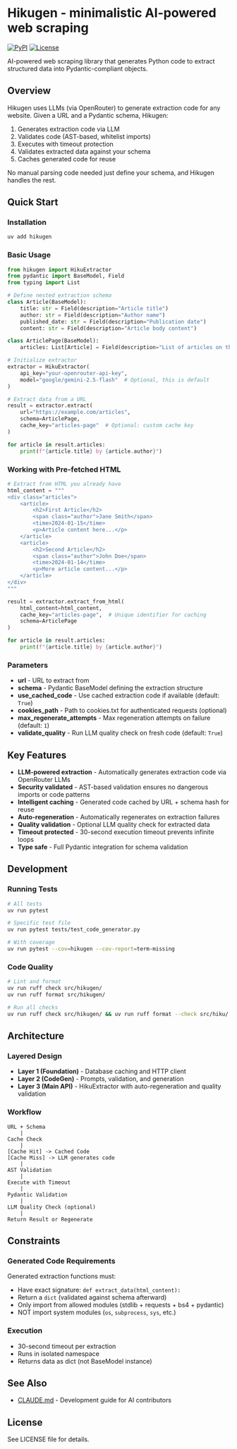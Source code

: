 # Hikugen - minimalistic AI-powered web scraping

[![PyPI](https://img.shields.io/pypi/v/hikugen?style=flat-square&logo=pypi)](https://pypi.org/project/hikugen/)
[![License](https://img.shields.io/badge/License-MIT-blue.svg)](LICENSE)

AI-powered web scraping library that generates Python code to extract structured data into Pydantic-compliant objects.

## Overview

Hikugen uses LLMs (via OpenRouter) to generate extraction code for any website. Given a URL and a Pydantic schema, Hikugen:

1. Generates extraction code via LLM
2. Validates code (AST-based, whitelist imports)
3. Executes with timeout protection
4. Validates extracted data against your schema
5. Caches generated code for reuse

No manual parsing code needed just define your schema, and Hikugen handles the rest.

## Quick Start

### Installation

```bash
uv add hikugen
```

### Basic Usage

```python
from hikugen import HikuExtractor
from pydantic import BaseModel, Field
from typing import List

# Define nested extraction schema
class Article(BaseModel):
    title: str = Field(description="Article title")
    author: str = Field(description="Author name")
    published_date: str = Field(description="Publication date")
    content: str = Field(description="Article body content")

class ArticlePage(BaseModel):
    articles: List[Article] = Field(description="List of articles on the page")

# Initialize extractor
extractor = HikuExtractor(
    api_key="your-openrouter-api-key",
    model="google/gemini-2.5-flash"  # Optional, this is default
)

# Extract data from a URL
result = extractor.extract(
    url="https://example.com/articles",
    schema=ArticlePage,
    cache_key="articles-page"  # Optional: custom cache key
)

for article in result.articles:
    print(f"{article.title} by {article.author}")
```

### Working with Pre-fetched HTML

```python
# Extract from HTML you already have
html_content = """
<div class="articles">
    <article>
        <h2>First Article</h2>
        <span class="author">Jane Smith</span>
        <time>2024-01-15</time>
        <p>Article content here...</p>
    </article>
    <article>
        <h2>Second Article</h2>
        <span class="author">John Doe</span>
        <time>2024-01-14</time>
        <p>More article content...</p>
    </article>
</div>
"""

result = extractor.extract_from_html(
    html_content=html_content,
    cache_key="articles-page",  # Unique identifier for caching
    schema=ArticlePage
)

for article in result.articles:
    print(f"{article.title} by {article.author}")
```

### Parameters

- **url** - URL to extract from
- **schema** - Pydantic BaseModel defining the extraction structure
- **use_cached_code** - Use cached extraction code if available (default: `True`)
- **cookies_path** - Path to cookies.txt for authenticated requests (optional)
- **max_regenerate_attempts** - Max regeneration attempts on failure (default: `1`)
- **validate_quality** - Run LLM quality check on fresh code (default: `True`)

## Key Features

- **LLM-powered extraction** - Automatically generates extraction code via OpenRouter LLMs
- **Security validated** - AST-based validation ensures no dangerous imports or code patterns
- **Intelligent caching** - Generated code cached by URL + schema hash for reuse
- **Auto-regeneration** - Automatically regenerates on extraction failures
- **Quality validation** - Optional LLM quality check for extracted data
- **Timeout protected** - 30-second execution timeout prevents infinite loops
- **Type safe** - Full Pydantic integration for schema validation

## Development

### Running Tests

```bash
# All tests
uv run pytest

# Specific test file
uv run pytest tests/test_code_generator.py

# With coverage
uv run pytest --cov=hikugen --cov-report=term-missing
```

### Code Quality

```bash
# Lint and format
uv run ruff check src/hikugen/
uv run ruff format src/hikugen/

# Run all checks
uv run ruff check src/hikugen/ && uv run ruff format --check src/hiku/
```

## Architecture

### Layered Design

- **Layer 1 (Foundation)** - Database caching and HTTP client
- **Layer 2 (CodeGen)** - Prompts, validation, and generation
- **Layer 3 (Main API)** - HikuExtractor with auto-regeneration and quality validation

### Workflow

```
URL + Schema
    |
Cache Check
    |
[Cache Hit] -> Cached Code
[Cache Miss] -> LLM generates code
    |
AST Validation
    |
Execute with Timeout
    |
Pydantic Validation
    |
LLM Quality Check (optional)
    |
Return Result or Regenerate
```

## Constraints

### Generated Code Requirements

Generated extraction functions must:
- Have exact signature: `def extract_data(html_content):`
- Return a `dict` (validated against schema afterward)
- Only import from allowed modules (stdlib + requests + bs4 + pydantic)
- NOT import system modules (`os`, `subprocess`, `sys`, etc.)

### Execution

- 30-second timeout per extraction
- Runs in isolated namespace
- Returns data as dict (not BaseModel instance)


## See Also

- [CLAUDE.md](./CLAUDE.md) - Development guide for AI contributors

## License

See LICENSE file for details.
